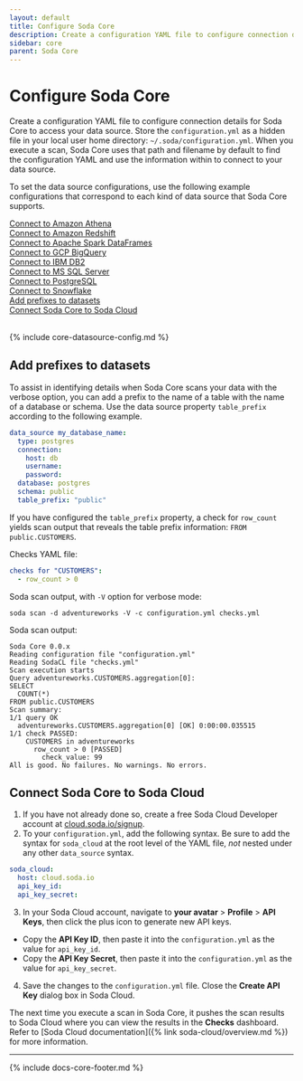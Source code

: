 ```yaml
---
layout: default
title: Configure Soda Core
description: Create a configuration YAML file to configure connection details for Soda Core to access your data source.
sidebar: core
parent: Soda Core 
---
```


# Configure Soda Core 

Create a configuration YAML file to configure connection details for Soda Core to access your data source. Store the `configuration.yml` as a hidden file in your local user home directory: `~/.soda/configuration.yml`. When you execute a scan, Soda Core uses that path and filename by default to find the configuration YAML and use the information within to connect to your data source.

To set the data source configurations, use the following example configurations that correspond to each kind of data source that Soda Core supports.

[Connect to Amazon Athena](#connect-to-amazon-athena)<br />
[Connect to Amazon Redshift](#connect-to-amazon-redshift)<br />
[Connect to Apache Spark DataFrames](#connect-to-apache-spark-dataframes)</br>
[Connect to GCP BigQuery](#connect-to-gcp-bigquery)<br />
[Connect to IBM DB2](#connect-to-ibm-db2)<br />
[Connect to MS SQL Server](#connect-to-ms-sql-server)<br />
[Connect to PostgreSQL](#connect-to-postgresql)<br />
[Connect to Snowflake](#connect-to-snowflake)<br />
[Add prefixes to datasets](#add-prefixes-to-datasets)<br />
[Connect Soda Core to Soda Cloud](#connect-soda-core-to-soda-cloud)<br />
<br />


{% include core-datasource-config.md %}

## Add prefixes to datasets

To assist in identifying details when Soda Core scans your data with the verbose option, you can add a prefix to the name of a table with the name of a database or schema. Use the data source property `table_prefix` according to the following example.

```yaml
data_source my_database_name:
  type: postgres
  connection:
    host: db
    username:
    password:
  database: postgres
  schema: public
  table_prefix: "public"
```

If you have configured the `table_prefix` property, a check for `row_count` yields scan output that reveals the table prefix information: `FROM public.CUSTOMERS`.

Checks YAML file:
```yaml
checks for "CUSTOMERS":
  - row_count > 0
```

Soda scan output, with `-V` option for verbose mode:
```shell
soda scan -d adventureworks -V -c configuration.yml checks.yml
```

Soda scan output:

```shell
Soda Core 0.0.x
Reading configuration file "configuration.yml"
Reading SodaCL file "checks.yml"
Scan execution starts
Query adventureworks.CUSTOMERS.aggregation[0]:
SELECT
  COUNT(*)
FROM public.CUSTOMERS
Scan summary:
1/1 query OK
  adventureworks.CUSTOMERS.aggregation[0] [OK] 0:00:00.035515
1/1 check PASSED:
    CUSTOMERS in adventureworks
      row_count > 0 [PASSED]
        check_value: 99
All is good. No failures. No warnings. No errors.
```

## Connect Soda Core to Soda Cloud

1. If you have not already done so, create a free Soda Cloud Developer account at <a href="cloud.soda.io/signup" target="_blank">cloud.soda.io/signup</a>.
2. To your `configuration.yml`, add the following syntax. Be sure to add the syntax for `soda_cloud` at the root level of the YAML file, *not* nested under any other `data_source` syntax.
```yaml
soda_cloud:
  host: cloud.soda.io
  api_key_id:
  api_key_secret:
```
3. In your Soda Cloud account, navigate to **your avatar** > **Profile** > **API Keys**, then click the plus icon to generate new API keys.
  * Copy the **API Key ID**, then paste it into the `configuration.yml` as the value for `api_key_id`.
  * Copy the **API Key Secret**, then paste it into the `configuration.yml` as the value for `api_key_secret`.
4. Save the changes to the `configuration.yml` file. Close the **Create API Key** dialog box in Soda Cloud.

The next time you execute a scan in Soda Core, it pushes the scan results to Soda Cloud where you can view the results in the **Checks** dashboard. Refer to [Soda Cloud documentation]({% link soda-cloud/overview.md %}) for more information.

---
{% include docs-core-footer.md %}
